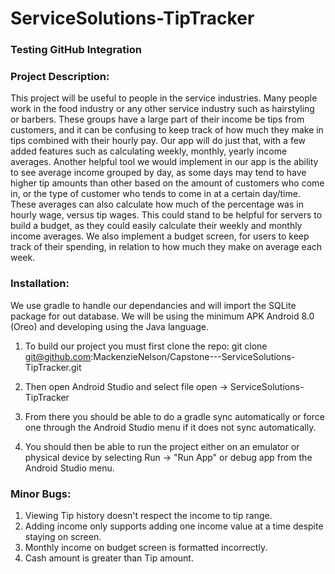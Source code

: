 # ServiceSolutions-TipTracker
### Testing GitHub Integration
### Project Description:
This project will be useful to people in the service industries. Many people work in the food industry or any other service industry such as hairstyling or barbers. These groups have a large part of their income be tips from customers, and it can be confusing to keep track of how much they make in tips combined with their hourly pay. Our app will do just that, with a few added features such as calculating weekly, monthly, yearly income averages. Another helpful tool we would implement in our app is the ability to see average income grouped by day, as some days may tend to have higher tip amounts than other based on the amount of customers who come in, or the type of customer who tends to come in at a certain day/time. These averages can also calculate how much of the percentage was in hourly wage, versus tip wages. This could stand to be helpful for servers to build a budget, as they could easily calculate their weekly and monthly income averages. We also implement a budget screen, for users to keep track of their spending, in relation to how much they make on average each week.


### Installation:
We use gradle to handle our dependancies and will import the SQLite package for out database. We will be using the minimum APK Android 8.0 (Oreo) and developing using the Java language. 

1. To build our project you must first clone the repo: git clone git@github.com:MackenzieNelson/Capstone---ServiceSolutions-TipTracker.git

2. Then open Android Studio and select file open -> ServiceSolutions-TipTracker

3. From there you should be able to do a gradle sync automatically or force one through the Android Studio menu if it does not sync automatically.

4. You should then be able to run the project either on an emulator or physical device by selecting Run -> "Run App" or debug app from the Android Studio menu.


### Minor Bugs:
1. Viewing Tip history doesn't respect the income to tip range.
2. Adding income only supports adding one income value at a time despite staying on screen.
3. Monthly income on budget screen is formatted incorrectly.
4. Cash amount is greater than Tip amount.
